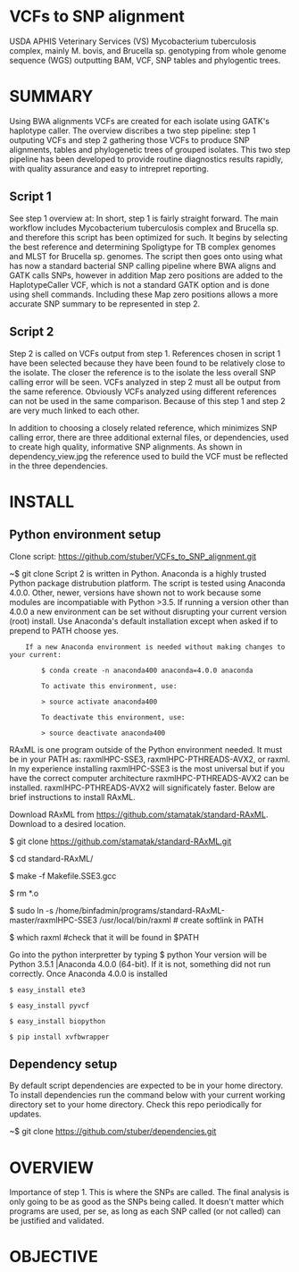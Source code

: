 VCFs to SNP alignment
=====================

USDA APHIS Veterinary Services (VS) Mycobacterium tuberculosis complex, mainly M. bovis, and Brucella sp. genotyping from whole genome sequence (WGS) outputting BAM, VCF, SNP tables and phylogentic trees. 

SUMMARY
========

Using BWA alignments VCFs are created for each isolate using GATK's haplotype caller.  The overview discribes a two step pipeline: step 1 outputing VCFs and step 2 gathering those VCFs to produce SNP alignments, tables and phylogenetic trees of grouped isolates.  This two step pipeline has been developed to provide routine diagnostics results rapidly, with quality assurance and easy to intrepret reporting.

## Script 1
See step 1 overview at:
In short, step 1 is fairly straight forward.  The main workflow includes Mycobacterium tuberculosis complex and Brucella sp. and therefore this script has been optimized for such.  It begins by selecting the best reference and determining Spoligtype for TB complex genomes and MLST for Brucella sp. genomes.  The script then goes onto using what has now a standard bacterial SNP calling pipeline where BWA aligns and GATK calls SNPs, however in addition Map zero positions are added to the HaplotypeCaller VCF, which is not a standard GATK option and is  done using shell commands.  Including these Map zero positions allows a more accurate SNP summary to be represented in step 2.

## Script 2
Step 2 is called on VCFs output from step 1.  References chosen in script 1 have been selected because they have been found to be relatively close to the isolate.  The closer the reference is to the isolate the less overall SNP calling error will be seen.  VCFs analyzed in step 2 must all be output from the same reference.  Obviously VCFs analyzed using different references can not be used in the same comparison.  Because of this step 1 and step 2 are very much linked to each other.

In addition to choosing a closely related reference, which minimizes SNP calling error, there are three additional external files, or dependencies, used to create high quality, informative SNP alignments.  As shown in dependency_view.jpg the reference used to build the VCF must be reflected in the three dependencies.

INSTALL
=======

## Python environment setup

Clone script: https://github.com/stuber/VCFs_to_SNP_alignment.git

~$ git clone 
Script 2 is written in Python.  Anaconda is a highly trusted Python package distrubution platform.  The script is tested using Anaconda 4.0.0.  Other, newer, versions have shown not to work because some modules are incompatiable with Python >3.5.  If running a version other than 4.0.0 a new environment can be set without disrupting your current version (root) install.  Use Anaconda's default installation except when asked if to prepend to PATH choose yes.

        If a new Anaconda environment is needed without making changes to your current:
        
            $ conda create -n anaconda400 anaconda=4.0.0 anaconda
            
            To activate this environment, use:
            
            > source activate anaconda400
            
            To deactivate this environment, use:
            
            > source deactivate anaconda400
            
RAxML is one program outside of the Python environment needed.  It must be in your PATH as: raxmlHPC-SSE3, raxmlHPC-PTHREADS-AVX2, or raxml.  In my experience installing raxmlHPC-SSE3 is the most universal but if you have the correct computer architecture raxmlHPC-PTHREADS-AVX2 can be installed.  raxmlHPC-PTHREADS-AVX2 will significately faster.  Below are brief instructions to install RAxML.

Download RAxML from https://github.com/stamatak/standard-RAxML.  Download to a desired location.

$ git clone https://github.com/stamatak/standard-RAxML.git

$ cd standard-RAxML/

$ make -f Makefile.SSE3.gcc

$ rm *.o

$ sudo ln -s /home/binfadmin/programs/standard-RAxML-master/raxmlHPC-SSE3 /usr/local/bin/raxml # create softlink in PATH

$ which raxml #check that it will be found in $PATH
            

Go into the python interpretter by typing $ python
Your version will be Python 3.5.1 |Anaconda 4.0.0 (64-bit).  If it is not, something did not run correctly.
Once Anaconda 4.0.0 is installed

    $ easy_install ete3 
    
    $ easy_install pyvcf 
    
    $ easy_install biopython
    
    $ pip install xvfbwrapper
    

## Dependency setup
By default script dependencies are expected to be in your home directory.  To install dependencies run the command below with your current working directory set to your home directory.  Check this repo periodically for updates.

~$ git clone https://github.com/stuber/dependencies.git

OVERVIEW
========

Importance of step 1.  This is where the SNPs are called.  The final analysis is only going to be as good as the SNPs being called.  It doesn't matter which programs are used, per se, as long as each SNP called (or not called) can be justified and validated.

OBJECTIVE
==========

